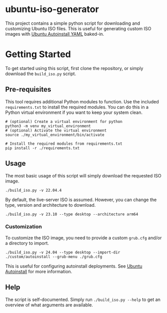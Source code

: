 # ubuntu-iso-generator
This project contains a simple python script for downloading and customizing Ubuntu ISO files.
This is useful for generating custom ISO images with [Ubuntu Autoinstall YAML](https://canonical-subiquity.readthedocs-hosted.com/en/latest/intro-to-autoinstall.html) baked-in.

# Getting Started
To get started using this script, first clone the repository, or simply download the `build_iso.py` script.

## Pre-requisites
This tool requires additional Python modules to function. Use the included `requirements.txt` to install the required modules.
You can do this in a Python virtual environment if you want to keep your system clean.
```
# (optional) Create a virtual environment for python
python3 -m venv my_virtual_environment
# (optional) Activate the virtual environment
source ./my_virtual_environment/bin/activate

# Install the required modules from requirements.txt
pip install -r ./requirements.txt
```
## Usage
The most basic usage of this script will simply download the requested ISO image.
```
./build_iso.py -v 22.04.4
```
By default, the live-server ISO is assumed. However, you can change the type, version and architecture to download.
```
./build_iso.py -v 23.10 --type desktop --architecture arm64
```
### Customization
To customize the ISO image, you need to provide a custom `grub.cfg` and/or a directory to import.
```
./build_iso.py -v 24.04 --type desktop --import-dir ./custom/autoinstall --grub-menu ./grub.cfg
```
This is useful for configuring autoinstall deployments. See [Ubuntu Autoinstall](https://canonical-subiquity.readthedocs-hosted.com/en/latest/intro-to-autoinstall.html) for more information.

## Help
The script is self-documented. Simply run `./build_iso.py --help` to get an overview of what arguments are available.